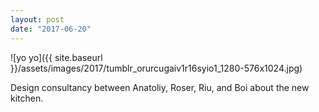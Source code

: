 ```yaml
---
layout: post
date: "2017-06-20"
---
```


![yo yo]({{ site.baseurl }}/assets/images/2017/tumblr_orurcugaiv1r16syio1_1280-576x1024.jpg)

Design consultancy between Anatoliy, Roser, Riu, and Boi about the new kitchen.
